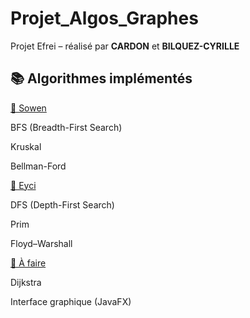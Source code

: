 # Projet_Algos_Graphes
Projet Efrei – réalisé par __CARDON__ et __BILQUEZ-CYRILLE__

## 📚 Algorithmes implémentés

<ins>🔹 Sowen</ins>

BFS (Breadth-First Search)

Kruskal

Bellman-Ford

<ins>🔹 Eyci</ins>

DFS (Depth-First Search)

Prim

Floyd–Warshall

<ins>🚧 À faire</ins>

Dijkstra

Interface graphique (JavaFX)
